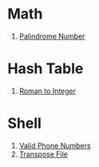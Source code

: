 
# Math

1. [Palindrome Number](Math/PalindromeNumber.ts)

# Hash Table

1. [Roman to Integer](HashTable/RomanToInteger.ts)

# Shell

1. [Valid Phone Numbers](Shell/valid-phone-numbers.sh)
2. [Transpose File](Shell/transpose-file.sh)
